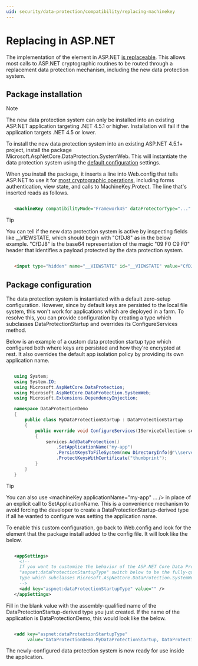 ```yaml
---
uid: security/data-protection/compatibility/replacing-machinekey
---
```

<a name=compatibility-replacing-machinekey></a>

# Replacing <machineKey> in ASP.NET

The implementation of the <machineKey> element in ASP.NET [is replaceable](http://blogs.msdn.com/b/webdev/archive/2012/10/23/cryptographic-improvements-in-asp-net-4-5-pt-2.aspx). This allows most calls to ASP.NET cryptographic routines to be routed through a replacement data protection mechanism, including the new data protection system.

## Package installation

> [!NOTE]
> The new data protection system can only be installed into an existing ASP.NET application targeting .NET 4.5.1 or higher. Installation will fail if the application targets .NET 4.5 or lower.

To install the new data protection system into an existing ASP.NET 4.5.1+ project, install the package Microsoft.AspNetCore.DataProtection.SystemWeb. This will instantiate the data protection system using the [default configuration](../configuration/default-settings.md#data-protection-default-settings.md) settings.

When you install the package, it inserts a line into Web.config that tells ASP.NET to use it for [most cryptographic operations](http://blogs.msdn.com/b/webdev/archive/2012/10/23/cryptographic-improvements-in-asp-net-4-5-pt-2.aspx), including forms authentication, view state, and calls to MachineKey.Protect. The line that's inserted reads as follows.

<!-- literal_block {"ids": [], "linenos": false, "xml:space": "preserve", "language": "xml"} -->

````xml

   <machineKey compatibilityMode="Framework45" dataProtectorType="..." />
   ````

>[!TIP]
> You can tell if the new data protection system is active by inspecting fields like __VIEWSTATE, which should begin with "CfDJ8" as in the below example. "CfDJ8" is the base64 representation of the magic "09 F0 C9 F0" header that identifies a payload protected by the data protection system.

<!-- literal_block {"ids": [], "linenos": false, "xml:space": "preserve", "language": "html"} -->

````html

   <input type="hidden" name="__VIEWSTATE" id="__VIEWSTATE" value="CfDJ8AWPr2EQPTBGs3L2GCZOpk..." />
   ````

## Package configuration

The data protection system is instantiated with a default zero-setup configuration. However, since by default keys are persisted to the local file system, this won't work for applications which are deployed in a farm. To resolve this, you can provide configuration by creating a type which subclasses DataProtectionStartup and overrides its ConfigureServices method.

Below is an example of a custom data protection startup type which configured both where keys are persisted and how they're encrypted at rest. It also overrides the default app isolation policy by providing its own application name.

<!-- literal_block {"ids": [], "linenos": false, "xml:space": "preserve", "language": "c#"} -->

````c#

   using System;
   using System.IO;
   using Microsoft.AspNetCore.DataProtection;
   using Microsoft.AspNetCore.DataProtection.SystemWeb;
   using Microsoft.Extensions.DependencyInjection;

   namespace DataProtectionDemo
   {
       public class MyDataProtectionStartup : DataProtectionStartup
       {
           public override void ConfigureServices(IServiceCollection services)
           {
               services.AddDataProtection()
                   .SetApplicationName("my-app")
                   .PersistKeysToFileSystem(new DirectoryInfo(@"\\server\share\myapp-keys\"))
                   .ProtectKeysWithCertificate("thumbprint");
           }
       }
   }
   ````

>[!TIP]
> You can also use <machineKey applicationName="my-app" ... /> in place of an explicit call to SetApplicationName. This is a convenience mechanism to avoid forcing the developer to create a DataProtectionStartup-derived type if all he wanted to configure was setting the application name.

To enable this custom configuration, go back to Web.config and look for the <appSettings> element that the package install added to the config file. It will look like the below.

<!-- literal_block {"ids": [], "linenos": false, "xml:space": "preserve", "language": "xml"} -->

````xml

   <appSettings>
     <!--
     If you want to customize the behavior of the ASP.NET Core Data Protection stack, set the
     "aspnet:dataProtectionStartupType" switch below to be the fully-qualified name of a
     type which subclasses Microsoft.AspNetCore.DataProtection.SystemWeb.DataProtectionStartup.
     -->
     <add key="aspnet:dataProtectionStartupType" value="" />
   </appSettings>
   ````

Fill in the blank value with the assembly-qualified name of the DataProtectionStartup-derived type you just created. If the name of the application is DataProtectionDemo, this would look like the below.

<!-- literal_block {"ids": [], "linenos": false, "xml:space": "preserve", "language": "xml"} -->

````xml

   <add key="aspnet:dataProtectionStartupType"
        value="DataProtectionDemo.MyDataProtectionStartup, DataProtectionDemo" />
   ````

The newly-configured data protection system is now ready for use inside the application.
